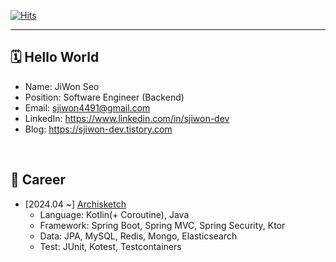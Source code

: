 [![Hits](https://hits.seeyoufarm.com/api/count/incr/badge.svg?url=https%3A%2F%2Fgithub.com%2Fsjiwon&count_bg=%23C83D4E&title_bg=%23555555&icon=&icon_color=%23E7E7E7&title=hits&edge_flat=false)](https://hits.seeyoufarm.com)

---

## 🗓️ Hello World

- Name: JiWon Seo
- Position: Software Engineer (Backend)
- Email: sjiwon4491@gmail.com
- LinkedIn: https://www.linkedin.com/in/sjiwon-dev
- Blog: https://sjiwon-dev.tistory.com

<br>

## 🔎 Career

- [2024.04 ~] [Archisketch](https://www.archisketch.com/kr)
  - Language: Kotlin(+ Coroutine), Java
  - Framework: Spring Boot, Spring MVC, Spring Security, Ktor
  - Data: JPA, MySQL, Redis, Mongo, Elasticsearch
  - Test: JUnit, Kotest, Testcontainers
